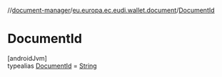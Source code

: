 //[document-manager](../../../index.md)/[eu.europa.ec.eudi.wallet.document](../index.md)/[DocumentId](index.md)

# DocumentId

[androidJvm]\
typealias [DocumentId](index.md) = [String](https://kotlinlang.org/api/latest/jvm/stdlib/kotlin/-string/index.html)
